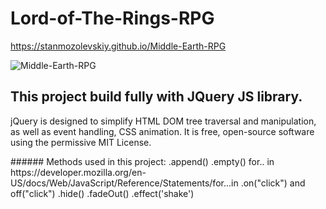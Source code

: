 # Lord-of-The-Rings-RPG 
https://stanmozolevskiy.github.io/Middle-Earth-RPG 

 ![Middle-Earth-RPG](http://66.media.tumblr.com/abd23ab8f9c393d2a833a6f179d7fee7/tumblr_n7qap2CT001t6ngbpo1_500.gif) 

## This project build fully with JQuery JS library.
<p>
jQuery is designed to simplify HTML DOM tree traversal and manipulation, as well as event handling, CSS animation. It is free, open-source software using the permissive MIT License.
</p>
###### Methods used in this project:
.append()
.empty()
for.. in  https://developer.mozilla.org/en-US/docs/Web/JavaScript/Reference/Statements/for...in
.on("click") and off("click")
.hide()
.fadeOut()
.effect('shake')
